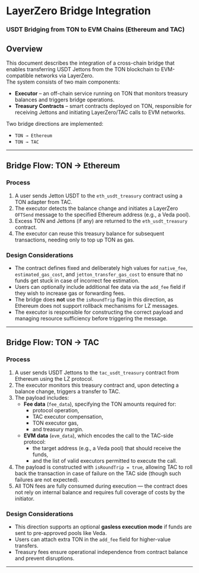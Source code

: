 # LayerZero Bridge Integration  
### USDT Bridging from TON to EVM Chains (Ethereum and TAC)

## Overview

This document describes the integration of a cross-chain bridge that enables transferring USDT Jettons from the TON blockchain to EVM-compatible networks via LayerZero.  
The system consists of two main components:

- **Executor** – an off-chain service running on TON that monitors treasury balances and triggers bridge operations.
- **Treasury Contracts** – smart contracts deployed on TON, responsible for receiving Jettons and initiating LayerZero/TAC calls to EVM networks.

Two bridge directions are implemented:

- `TON → Ethereum`
- `TON → TAC`

---

## Bridge Flow: TON → Ethereum

### Process

1. A user sends Jetton USDT to the `eth_usdt_treasury` contract using a TON adapter from TAC.
2. The executor detects the balance change and initiates a LayerZero `OFTSend` message to the specified Ethereum address (e.g., a Veda pool).
3. Excess TON and Jettons (if any) are returned to the `eth_usdt_treasury` contract.
4. The executor can reuse this treasury balance for subsequent transactions, needing only to top up TON as gas.

### Design Considerations

- The contract defines fixed and deliberately high values for `native_fee`, `estimated_gas_cost`, and `jetton_transfer_gas_cost` to ensure that no funds get stuck in case of incorrect fee estimation.
- Users can optionally include additional fee data via the `add_fee` field if they wish to increase gas or forwarding fees.
- The bridge does **not** use the `isRoundTrip` flag in this direction, as Ethereum does not support rollback mechanisms for LZ messages.
- The executor is responsible for constructing the correct payload and managing resource sufficiency before triggering the message.

---

## Bridge Flow: TON → TAC

### Process

1. A user sends USDT Jettons to the `tac_usdt_treasury` contract from Ethereum using the LZ protocol.
2. The executor monitors this treasury contract and, upon detecting a balance change, triggers a transfer to TAC.
3. The payload includes:
   - **Fee data** (`fee_data`), specifying the TON amounts required for:
     - protocol operation,
     - TAC executor compensation,
     - TON executor gas,
     - and treasury margin.
   - **EVM data** (`evm_data`), which encodes the call to the TAC-side protocol:
     - the target address (e.g., a Veda pool) that should receive the funds,
     - and the list of valid executors permitted to execute the call.
4. The payload is constructed with `isRoundTrip = true`, allowing TAC to roll back the transaction in case of failure on the TAC side (though such failures are not expected).
5. All TON fees are fully consumed during execution — the contract does not rely on internal balance and requires full coverage of costs by the initiator.

### Design Considerations

- This direction supports an optional **gasless execution mode** if funds are sent to pre-approved pools like Veda.
- Users can attach extra TON in the `add_fee` field for higher-value transfers.
- Treasury fees ensure operational independence from contract balance and prevent disruptions.

---
